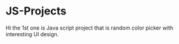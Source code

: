 # JS-Projects

Hi the 1st one is Java script project that is random color picker with interesting UI design.
